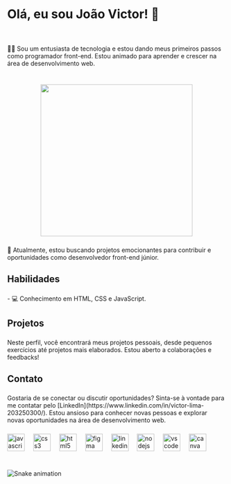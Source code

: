 <h1 align="left">Olá, eu sou João Victor! 👋</h1>

###

<br clear="both">

<p align="left">👨‍💻 Sou um entusiasta de tecnologia e estou dando meus primeiros passos como programador front-end. Estou animado para aprender e crescer na área de desenvolvimento web.</p>

###

<br clear="both">

<div align="center">
  <img height="350" src="https://giffiles.alphacoders.com/171/171294.gif"  />
</div>

###

<p align="left">🌱 Atualmente, estou buscando projetos emocionantes para contribuir e oportunidades como desenvolvedor front-end júnior.</p>

###

<h2 align="left">Habilidades</h2>

###

<p align="left">- 💻 Conhecimento em HTML, CSS e JavaScript.</p>

###

<h2 align="left">Projetos</h2>

###

<p align="left">Neste perfil, você encontrará meus projetos pessoais, desde pequenos exercícios até projetos mais elaborados. Estou aberto a colaborações e feedbacks!</p>

###

<h2 align="left">Contato</h2>

###

<p align="left">Gostaria de se conectar ou discutir oportunidades? Sinta-se à vontade para me contatar pelo [LinkedIn](https://www.linkedin.com/in/victor-lima-203250300/). Estou ansioso para conhecer novas pessoas e explorar novas oportunidades na área de desenvolvimento web.</p>

###

<div align="left">
  <img src="https://cdn.jsdelivr.net/gh/devicons/devicon/icons/javascript/javascript-original.svg" height="40" alt="javascript logo"  />
  <img width="12" />
  <img src="https://cdn.jsdelivr.net/gh/devicons/devicon/icons/css3/css3-original.svg" height="40" alt="css3 logo"  />
  <img width="12" />
  <img src="https://cdn.jsdelivr.net/gh/devicons/devicon/icons/html5/html5-original.svg" height="40" alt="html5 logo"  />
  <img width="12" />
  <img src="https://cdn.jsdelivr.net/gh/devicons/devicon/icons/figma/figma-original.svg" height="40" alt="figma logo"  />
  <img width="12" />
  <img src="https://cdn.jsdelivr.net/gh/devicons/devicon/icons/linkedin/linkedin-original.svg" height="40" alt="linkedin logo"  />
  <img width="12" />
  <img src="https://cdn.jsdelivr.net/gh/devicons/devicon/icons/nodejs/nodejs-original.svg" height="40" alt="nodejs logo"  />
  <img width="12" />
  <img src="https://cdn.jsdelivr.net/gh/devicons/devicon/icons/vscode/vscode-original.svg" height="40" alt="vscode logo"  />
  <img width="12" />
  <img src="https://cdn.jsdelivr.net/gh/devicons/devicon/icons/canva/canva-original.svg" height="40" alt="canva logo"  />
</div>

###

<br clear="both">

<img src="https://raw.githubusercontent.com/t1victor/t1victor/output/snake.svg" alt="Snake animation" />

###

<br clear="both">



###
